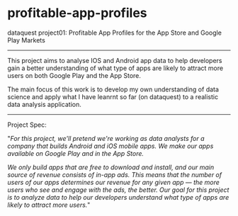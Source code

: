 # profitable-app-profiles
dataquest project01: Profitable App Profiles for the App Store and Google Play Markets

---

This project aims to analyse IOS and Android app data to help developers gain a better understanding of what type of apps are likely to attract more users on both Google Play and the App Store.

The main focus of this work is to develop my own understanding of data science and apply what I have leanrnt so far (on dataquest) to a realistic data analysis application.

---

Project Spec:

"*For this project, we'll pretend we're working as data analysts for a company that builds Android and iOS mobile apps. We make our apps available on Google Play and in the App Store.*

*We only build apps that are free to download and install, and our main source of revenue consists of in-app ads. This means that the number of users of our apps determines our revenue for any given app — the more users who see and engage with the ads, the better. Our goal for this project is to analyze data to help our developers understand what type of apps are likely to attract more users.*"
